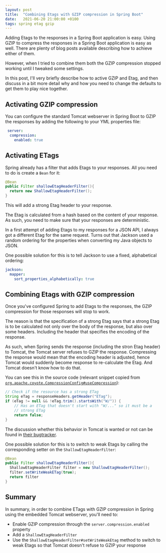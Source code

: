 ```yaml
---
layout: post
title:  "Combining Etags with GZIP compression in Spring Boot"
date:   2021-06-20 21:00:00 +0100
tags: spring etag gzip
---
```


Adding Etags to the responses in a Spring Boot application is easy. 
Using GZIP to compress the responses in a Spring Boot application is easy as well.
There are plenty of blog posts available describing how to achieve either of them.

However, when I tried to combine them both the GZIP compression stopped working until I tweaked some settings.

In this post, I'll very briefly describe how to active GZIP and Etag, and then discuss in a bit more detail why and how you need to change the defaults to get them to play nice together.

## Activating GZIP compression

You can configure the standard Tomcat webserver in Spring Boot to GZIP the responses by adding the following to your YML properties file:

```YAML
 server:
  compression:
    enabled: true
```

## Activating ETags

Spring already has a filter that adds Etags to your responses. All you need to do is create a `Bean` for it:

```java
@Bean
public Filter shallowEtagHeaderFilter(){
  return new ShallowEtagHeaderFilter();
}
```

This will add a strong Etag header to your response.

The Etag is calculated from a hash based on the content of your response. 
As such, you need to make sure that your responses are deterministic.

In a first attempt of adding Etags to my responses for a JSON API, I always got a different Etag for the same request.
Turns out that Jackson used a random ordering for the properties when converting my Java objects to JSON.

One possible solution for this is to tell Jackson to use a fixed, alphabetical ordering:

```YAML
jackson:
  mapper:
    sort_properties_alphabetically: true
```

## Combining Etags with GZIP compression

Once you've configured Spring to add Etags to the responses, the GZIP compression for those responses will stop to work.

The reason is that the specification of a strong Etag says that a strong Etag is to be calculated not only over the body of the response, but also over some headers.
Including the header that specifies the encoding of the response.

As such, when Spring sends the response (including the stron Etag header) to Tomcat, the Tomcat server refuses to GZIP the response.
Compressing the response would mean that the encoding header is adjusted, hence Tomcat would suddenly become response to re-calculate the Etag.
And Tomcat doesn't know how to do that.

You can see this in the source code (relevant snippet copied from [`org.apache.coyote.CompressionConfig#useCompression`](https://github.com/apache/tomcat/blob/main/java/org/apache/coyote/CompressionConfig.java)):

```java
// Check if the resource has a strong ETag
String eTag = responseHeaders.getHeader("ETag");
if (eTag != null && !eTag.trim().startsWith("W/")) {
    // Has an ETag that doesn't start with "W/..." so it must be a
    // strong ETag
    return false;
}
```        

The discussion whether this behavior in Tomcat is wanted or not can be found in [their bugtracker](https://bz.apache.org/bugzilla/show_bug.cgi?id=63932).

One possible solution for this is to switch to weak Etags by calling the corresponding setter on the `ShallowEtagHeaderFilter`:

```java
@Bean
public Filter shallowEtagHeaderFilter(){
  ShallowEtagHeaderFilter filter = new ShallowEtagHeaderFilter();
  filter.setWriteWeakETag(true);
  return filter
}
```

## Summary

In summary, in order to combine ETags with GZIP compression in Spring using the embedded Tomcat webserver, you'll need to:

* Enable GZIP compression through the `server.compression.enabled` property
* Add a `ShallowEtagHeaderFilter`
* Use the `ShallowEtagHeaderFilter#setWriteWeakEtag` method to switch to weak Etags so that Tomcat doesn't refuse to GZIP your response